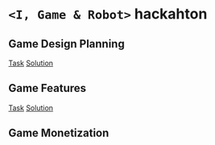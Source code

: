 #  `<I, Game & Robot>` hackahton

## Game Design Planning

[Task](https://gitcoin.co/issue/29356)
[Solution](https://github.com/agwisniewska/i-game-robot/blob/main/%5BDESIGN%20GAME%20FEATURES%5D.pdf)

## Game Features


[Task]()
[Solution](https://github.com/agwisniewska/i-game-robot/blob/main/%5BDESIGN%20PLANNING%5D.pdf)

## Game Monetization
